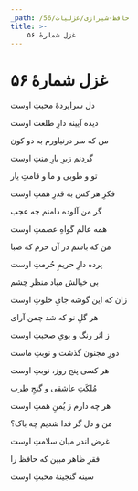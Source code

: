 ```yaml
---
_path: /حافظ-شیرازی/غزلیات/56
title: >-
    غزل شمارهٔ ۵۶
---
```

# غزل شمارهٔ ۵۶

<div class="b" id="bn1"><div class="m1"><p>دل سراپردهٔ محبتِ اوست</p></div>
<div class="m2"><p>دیده آیینه دارِ طلعت اوست</p></div></div>
<div class="b" id="bn2"><div class="m1"><p>من که سر درنیاورم به دو کون</p></div>
<div class="m2"><p>گردنم زیرِ بارِ منتِ اوست</p></div></div>
<div class="b" id="bn3"><div class="m1"><p>تو و طوبی و ما و قامتِ یار</p></div>
<div class="m2"><p>فکرِ هر کس به قدرِ همتِ اوست</p></div></div>
<div class="b" id="bn4"><div class="m1"><p>گر من آلوده دامنم چه عجب</p></div>
<div class="m2"><p>همه عالم گواهِ عصمتِ اوست</p></div></div>
<div class="b" id="bn5"><div class="m1"><p>من که باشم در آن حرم که صبا</p></div>
<div class="m2"><p>پرده دارِ حریمِ حُرمتِ اوست</p></div></div>
<div class="b" id="bn6"><div class="m1"><p>بی خیالش مباد منظرِ چشم</p></div>
<div class="m2"><p>زان که این گوشه جایِ خلوتِ اوست</p></div></div>
<div class="b" id="bn7"><div class="m1"><p>هر گلِ نو که شد چمن آرای</p></div>
<div class="m2"><p>ز اثر رنگ و بویِ صحبتِ اوست</p></div></div>
<div class="b" id="bn8"><div class="m1"><p>دورِ مجنون گذشت و نوبتِ ماست</p></div>
<div class="m2"><p>هر کسی پنج روز، نوبتِ اوست</p></div></div>
<div class="b" id="bn9"><div class="m1"><p>مُلکَتِ عاشقی و گنجِ طرب</p></div>
<div class="m2"><p>هر چه دارم ز یُمنِ همتِ اوست</p></div></div>
<div class="b" id="bn10"><div class="m1"><p>من و دل گر فدا شدیم چه باک؟</p></div>
<div class="m2"><p>غرض اندر میان سلامتِ اوست</p></div></div>
<div class="b" id="bn11"><div class="m1"><p>فقرِ ظاهر مبین که حافظ را</p></div>
<div class="m2"><p>سینه گنجینهٔ محبتِ اوست</p></div></div>
